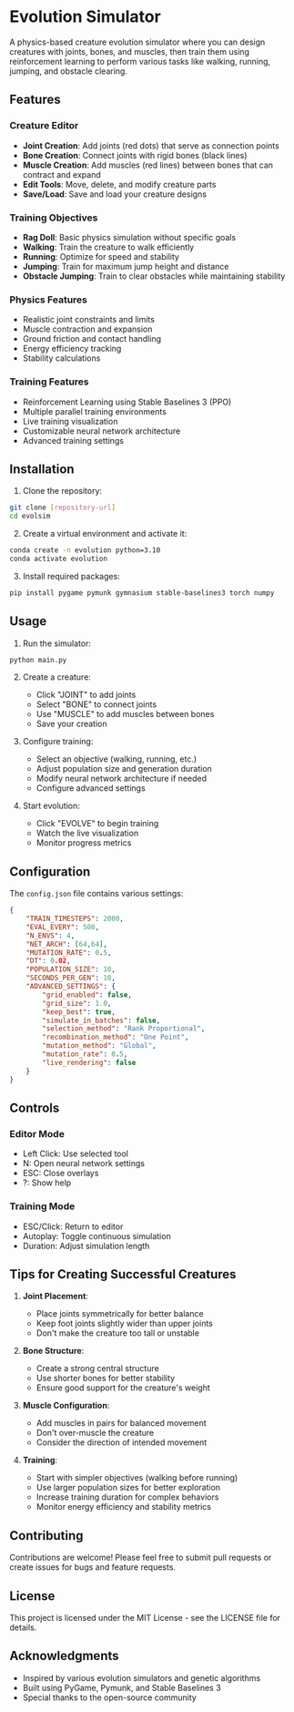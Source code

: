 # Evolution Simulator

A physics-based creature evolution simulator where you can design creatures with joints, bones, and muscles, then train them using reinforcement learning to perform various tasks like walking, running, jumping, and obstacle clearing.

## Features

### Creature Editor
- **Joint Creation**: Add joints (red dots) that serve as connection points
- **Bone Creation**: Connect joints with rigid bones (black lines)
- **Muscle Creation**: Add muscles (red lines) between bones that can contract and expand
- **Edit Tools**: Move, delete, and modify creature parts
- **Save/Load**: Save and load your creature designs

### Training Objectives
- **Rag Doll**: Basic physics simulation without specific goals
- **Walking**: Train the creature to walk efficiently
- **Running**: Optimize for speed and stability
- **Jumping**: Train for maximum jump height and distance
- **Obstacle Jumping**: Train to clear obstacles while maintaining stability

### Physics Features
- Realistic joint constraints and limits
- Muscle contraction and expansion
- Ground friction and contact handling
- Energy efficiency tracking
- Stability calculations

### Training Features
- Reinforcement Learning using Stable Baselines 3 (PPO)
- Multiple parallel training environments
- Live training visualization
- Customizable neural network architecture
- Advanced training settings

## Installation

1. Clone the repository:
```bash
git clone [repository-url]
cd evolsim
```

2. Create a virtual environment and activate it:
```bash
conda create -n evolution python=3.10
conda activate evolution
```

3. Install required packages:
```bash
pip install pygame pymunk gymnasium stable-baselines3 torch numpy
```

## Usage

1. Run the simulator:
```bash
python main.py
```

2. Create a creature:
   - Click "JOINT" to add joints
   - Select "BONE" to connect joints
   - Use "MUSCLE" to add muscles between bones
   - Save your creation

3. Configure training:
   - Select an objective (walking, running, etc.)
   - Adjust population size and generation duration
   - Modify neural network architecture if needed
   - Configure advanced settings

4. Start evolution:
   - Click "EVOLVE" to begin training
   - Watch the live visualization
   - Monitor progress metrics

## Configuration

The `config.json` file contains various settings:

```json
{
    "TRAIN_TIMESTEPS": 2000,
    "EVAL_EVERY": 500,
    "N_ENVS": 4,
    "NET_ARCH": [64,64],
    "MUTATION_RATE": 0.5,
    "DT": 0.02,
    "POPULATION_SIZE": 10,
    "SECONDS_PER_GEN": 10,
    "ADVANCED_SETTINGS": {
        "grid_enabled": false,
        "grid_size": 1.0,
        "keep_best": true,
        "simulate_in_batches": false,
        "selection_method": "Rank Proportional",
        "recombination_method": "One Point",
        "mutation_method": "Global",
        "mutation_rate": 0.5,
        "live_rendering": false
    }
}
```

## Controls

### Editor Mode
- Left Click: Use selected tool
- N: Open neural network settings
- ESC: Close overlays
- ?: Show help

### Training Mode
- ESC/Click: Return to editor
- Autoplay: Toggle continuous simulation
- Duration: Adjust simulation length

## Tips for Creating Successful Creatures

1. **Joint Placement**:
   - Place joints symmetrically for better balance
   - Keep foot joints slightly wider than upper joints
   - Don't make the creature too tall or unstable

2. **Bone Structure**:
   - Create a strong central structure
   - Use shorter bones for better stability
   - Ensure good support for the creature's weight

3. **Muscle Configuration**:
   - Add muscles in pairs for balanced movement
   - Don't over-muscle the creature
   - Consider the direction of intended movement

4. **Training**:
   - Start with simpler objectives (walking before running)
   - Use larger population sizes for better exploration
   - Increase training duration for complex behaviors
   - Monitor energy efficiency and stability metrics

## Contributing

Contributions are welcome! Please feel free to submit pull requests or create issues for bugs and feature requests.

## License

This project is licensed under the MIT License - see the LICENSE file for details.

## Acknowledgments

- Inspired by various evolution simulators and genetic algorithms
- Built using PyGame, Pymunk, and Stable Baselines 3
- Special thanks to the open-source community 
